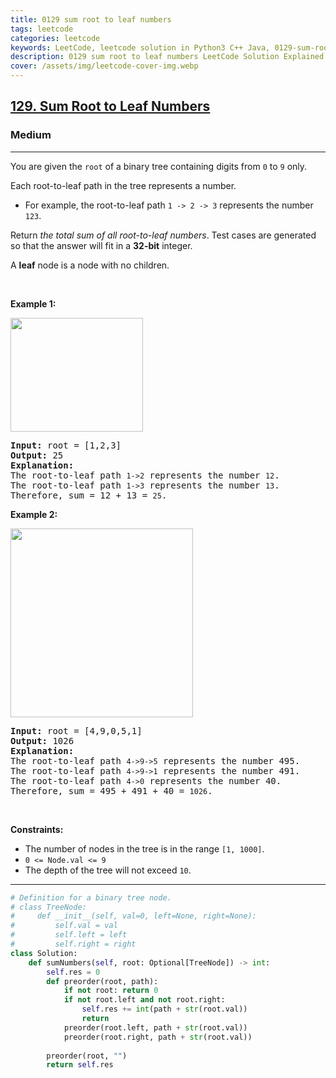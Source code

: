 ```yaml
---
title: 0129 sum root to leaf numbers
tags: leetcode
categories: leetcode
keywords: LeetCode, leetcode solution in Python3 C++ Java, 0129-sum-root-to-leaf-numbers solution
description: 0129 sum root to leaf numbers LeetCode Solution Explained
cover: /assets/img/leetcode-cover-img.webp
---
```





<h2><a href="https://leetcode.com/problems/sum-root-to-leaf-numbers/">129. Sum Root to Leaf Numbers</a></h2><h3>Medium</h3><hr><div><p>You are given the <code>root</code> of a binary tree containing digits from <code>0</code> to <code>9</code> only.</p>

<p>Each root-to-leaf path in the tree represents a number.</p>

<ul>
	<li>For example, the root-to-leaf path <code>1 -&gt; 2 -&gt; 3</code> represents the number <code>123</code>.</li>
</ul>

<p>Return <em>the total sum of all root-to-leaf numbers</em>. Test cases are generated so that the answer will fit in a <strong>32-bit</strong> integer.</p>

<p>A <strong>leaf</strong> node is a node with no children.</p>

<p>&nbsp;</p>
<p><strong class="example">Example 1:</strong></p>
<img alt="" src="https://assets.leetcode.com/uploads/2021/02/19/num1tree.jpg" style="width: 212px; height: 182px;">
<pre><strong>Input:</strong> root = [1,2,3]
<strong>Output:</strong> 25
<strong>Explanation:</strong>
The root-to-leaf path <code>1-&gt;2</code> represents the number <code>12</code>.
The root-to-leaf path <code>1-&gt;3</code> represents the number <code>13</code>.
Therefore, sum = 12 + 13 = <code>25</code>.
</pre>

<p><strong class="example">Example 2:</strong></p>
<img alt="" src="https://assets.leetcode.com/uploads/2021/02/19/num2tree.jpg" style="width: 292px; height: 302px;">
<pre><strong>Input:</strong> root = [4,9,0,5,1]
<strong>Output:</strong> 1026
<strong>Explanation:</strong>
The root-to-leaf path <code>4-&gt;9-&gt;5</code> represents the number 495.
The root-to-leaf path <code>4-&gt;9-&gt;1</code> represents the number 491.
The root-to-leaf path <code>4-&gt;0</code> represents the number 40.
Therefore, sum = 495 + 491 + 40 = <code>1026</code>.
</pre>

<p>&nbsp;</p>
<p><strong>Constraints:</strong></p>

<ul>
	<li>The number of nodes in the tree is in the range <code>[1, 1000]</code>.</li>
	<li><code>0 &lt;= Node.val &lt;= 9</code></li>
	<li>The depth of the tree will not exceed <code>10</code>.</li>
</ul>
</div>

---




```python
# Definition for a binary tree node.
# class TreeNode:
#     def __init__(self, val=0, left=None, right=None):
#         self.val = val
#         self.left = left
#         self.right = right
class Solution:
    def sumNumbers(self, root: Optional[TreeNode]) -> int:
        self.res = 0
        def preorder(root, path):
            if not root: return 0
            if not root.left and not root.right:
                self.res += int(path + str(root.val))
                return
            preorder(root.left, path + str(root.val))
            preorder(root.right, path + str(root.val))
        
        preorder(root, "")
        return self.res
        
```
